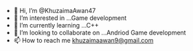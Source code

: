 - 👋 Hi, I’m @KhuzaimaAwan47
- 👀 I’m interested in ...Game development
- 🌱 I’m currently learning ...C++
- 💞️ I’m looking to collaborate on ...Andriod Game development
- 📫 How to reach me    khuzaimaawan9@gmail.com

<!---
KhuzaimaAwan47/KhuzaimaAwan47 is a ✨ special ✨ repository because its `README.md` (this file) appears on your GitHub profile.
You can click the Preview link to take a look at your changes.
--->
